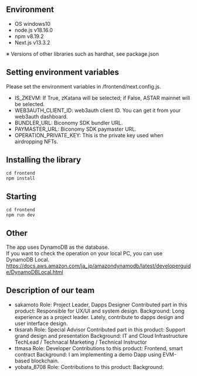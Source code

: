## Environment
- OS windows10
- node.js v18.16.0
- npm v8.19.2
- Next.js v13.3.2

※ Versions of other libraries such as hardhat, see package.json


## Setting environment variables
Please set the environment variables in /frontend/next.config.js.

- IS_ZKEVM: If True, zKatana will be selected; if False, ASTAR mainnet will be selected.
- WEB3AUTH_CLIENT_ID: web3auth client ID. You can get it from your web3auth dashboard.
- BUNDLER_URL: Biconomy SDK bundler URL.
- PAYMASTER_URL: Biconomy SDK paymaster URL.
- OPERATION_PRIVATE_KEY: This is the private key used when airdropping NFTs.

## Installing the library
```
cd frontend
npm install
```

## Starting
```
cd frontend
npm run dev
```

## Other
The app uses DynamoDB as the database.<br>
If you want to check the operation on your local PC, you can use DynamoDB Local.<br>
https://docs.aws.amazon.com/ja_jp/amazondynamodb/latest/developerguide/DynamoDBLocal.html


## Description of our team 
- sakamoto
  Role: Project Leader, Dapps Designer
  Contributed part in this product: Responsible for UX/UI and system design.
  Background: Long experience as a project leader. Lately, contribute to dapps design and user interface design.
- tksarah
Role: Special Advisor
Contributed part in this product: Support grand design and presentation 
Background: IT and Cloud Infrastructure TechLead / Technacal Marketing / Technical Instructor 
- ttmasa
Role: Developer
Contributions to this product: Frontend, smart contract
Background: I am implementing a demo Dapp using EVM-based blockchain.
- yobata_8708
Role:
Contributions to this product:
Background:
